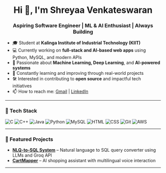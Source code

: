 <h1 align="center">Hi 👋, I'm Shreyaa Venkateswaran</h1>
<h3 align="center">Aspiring Software Engineer | ML & AI Enthusiast | Always Building</h3>

- 🎓 Student at **Kalinga Institute of Industrial Technology (KIIT)**
- 💻 Currently working on **full-stack and AI-based web apps** using Python, MySQL, and modern APIs
- 🤖 Passionate about **Machine Learning, Deep Learning**, and **AI-powered systems**
- 🌱 Constantly learning and improving through real-world projects
- 🛠️ Interested in contributing to **open source** and impactful tech initiatives
- 📫 How to reach me: [Gmail](mailto:shreyaavenkat@gmail.com) | [LinkedIn](https://www.linkedin.com/in/shreyaa-venkateswaran/)


---

### 🧰 Tech Stack

![C](https://img.shields.io/badge/-C-00599C?style=flat-square&logo=c&logoColor=white)
![C++](https://img.shields.io/badge/-C++-00599C?style=flat-square&logo=c%2B%2B&logoColor=white)
![Java](https://img.shields.io/badge/-Java-007396?style=flat-square&logo=java&logoColor=white)
![Python](https://img.shields.io/badge/-Python-3776AB?style=flat-square&logo=python&logoColor=white)
![MySQL](https://img.shields.io/badge/-MySQL-4479A1?style=flat-square&logo=mysql&logoColor=white)
![HTML](https://img.shields.io/badge/-HTML5-E34F26?style=flat-square&logo=html5&logoColor=white)
![CSS](https://img.shields.io/badge/-CSS3-1572B6?style=flat-square&logo=css3)
![Git](https://img.shields.io/badge/-Git-F05032?style=flat-square&logo=git&logoColor=white)
![AWS](https://img.shields.io/badge/-AWS-232F3E?style=flat-square&logo=amazon-aws)

---

### 🚀 Featured Projects

- **[NLQ-to-SQL System](https://github.com/ShreyaaVenkateswaran/NLQ-to-SQL-System)** – Natural language to SQL query converter using LLMs and Groq API  
- **[CartMapper](https://github.com/ManasweeDutta/CARTMAPPER)** – AI shopping assistant with multilingual voice interaction

---


